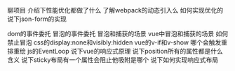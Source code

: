 聊项目
介绍下性能优化都做了什么
了解webpack的动态引入么 如何实现优化的
说下json-form的实现

dom的事件委托
冒泡的事件委托
冒泡和捕获的场景
vue中冒泡和捕获的场景
如何禁止冒泡
css的display:none和visibly:hidden
vue的v-if和v-show
哪个会触发重排重绘
js的EventLoop
说下vue的响应式原理
说下position所有的属性都是什么含义
说下sticky布局有一个属性会阻止他吸附是哪个
说下如何实现响应式布局

